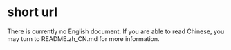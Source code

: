 # short url

There is currently no English document. If you are able to read Chinese, you may turn to README.zh_CN.md for more information.